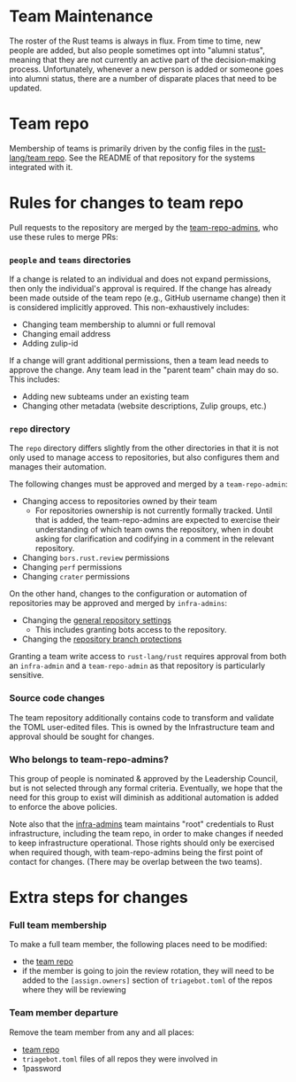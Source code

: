# Team Maintenance

The roster of the Rust teams is always in flux. From time to time, new people
are added, but also people sometimes opt into "alumni status", meaning that
they are not currently an active part of the decision-making process.
Unfortunately, whenever a new person is added or someone goes into alumni
status, there are a number of disparate places that need to be updated.

# Team repo

Membership of teams is primarily driven by the config files in the
[rust-lang/team repo][team repo]. See the README of that repository for the
systems integrated with it.

# Rules for changes to team repo

Pull requests to the repository are merged by the [team-repo-admins], who use these rules to merge PRs:

### `people` and `teams` directories

If a change is related to an individual and does not expand permissions, then only the individual's approval is required. If the change has already been made outside of the team repo (e.g., GitHub username change) then it is considered implicitly approved. This non-exhaustively includes:

* Changing team membership to alumni or full removal
* Changing email address
* Adding zulip-id

If a change will grant additional permissions, then a team lead needs to
approve the change. Any team lead in the "parent team" chain may do so. This includes:

* Adding new subteams under an existing team
* Changing other metadata (website descriptions, Zulip groups, etc.)

### `repo` directory

The `repo` directory differs slightly from the other directories in that it is
not only used to manage access to repositories, but also configures them and
manages their automation.

The following changes must be approved and merged by a `team-repo-admin`:

* Changing access to repositories owned by their team
  * For repositories ownership is not currently formally tracked. Until that is
    added, the team-repo-admins are expected to exercise their understanding of
    which team owns the repository, when in doubt asking for clarification and
    codifying in a comment in the relevant repository.
* Changing `bors.rust.review` permissions
* Changing `perf` permissions
* Changing `crater` permissions

On the other hand, changes to the configuration or automation of repositories
may be approved and merged by `infra-admins`:

* Changing the [general repository settings](https://github.com/rust-lang/team/blob/master/docs/toml-schema.md#general-repository-settings)
  * This includes granting bots access to the repository.
* Changing the [repository branch protections](https://github.com/rust-lang/team/blob/master/docs/toml-schema.md#repository-branch-protections)

Granting a team write access to `rust-lang/rust` requires approval from both an
`infra-admin` and a `team-repo-admin` as that repository is particularly
sensitive.

### Source code changes

The team repository additionally contains code to transform and validate the
TOML user-edited files. This is owned by the Infrastructure team and approval
should be sought for changes.

### Who belongs to team-repo-admins?

This group of people is nominated & approved by the Leadership Council, but is
not selected through any formal criteria. Eventually, we hope that the need for
this group to exist will diminish as additional automation is added to enforce
the above policies.

Note also that the [infra-admins] team maintains "root" credentials to Rust
infrastructure, including the team repo, in order to make changes if needed to
keep infrastructure operational. Those rights should only be exercised when
required though, with team-repo-admins being the first point of contact for changes.
(There may be overlap between the two teams).

# Extra steps for changes

### Full team membership

To make a full team member, the following places need to be modified:

- the [team repo]
- if the member is going to join the review rotation, they will need to be
  added to the `[assign.owners]` section of `triagebot.toml` of the repos
  where they will be reviewing

### Team member departure

Remove the team member from any and all places:

- [team repo]
- `triagebot.toml` files of all repos they were involved in
- 1password

[gh-team]: https://github.com/orgs/rust-lang/teams
[gh-nursery-team]: https://github.com/orgs/rust-lang-nursery/teams
[team repo]: https://github.com/rust-lang/team/tree/master/teams
[team website]: https://www.rust-lang.org/governance
[team-repo-admins]: https://github.com/rust-lang/team/blob/master/teams/team-repo-admins.toml
[infra-admins]: https://github.com/rust-lang/team/blob/master/teams/infra-admins.toml
